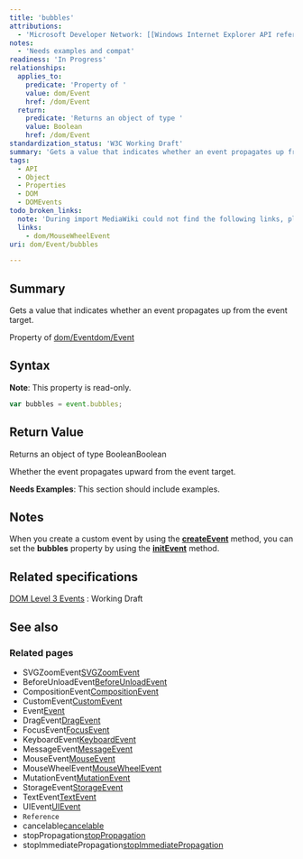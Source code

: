 ```yaml
---
title: 'bubbles'
attributions:
  - 'Microsoft Developer Network: [[Windows Internet Explorer API reference](http://msdn.microsoft.com/en-us/library/ie/hh828809%28v=vs.85%29.aspx) Article]'
notes:
  - 'Needs examples and compat'
readiness: 'In Progress'
relationships:
  applies_to:
    predicate: 'Property of '
    value: dom/Event
    href: /dom/Event
  return:
    predicate: 'Returns an object of type '
    value: Boolean
    href: /dom/Event
standardization_status: 'W3C Working Draft'
summary: 'Gets a value that indicates whether an event propagates up from the event target.'
tags:
  - API
  - Object
  - Properties
  - DOM
  - DOMEvents
todo_broken_links:
  note: 'During import MediaWiki could not find the following links, please fix and adjust this list.'
  links:
    - dom/MouseWheelEvent
uri: dom/Event/bubbles

---
```

## Summary

Gets a value that indicates whether an event propagates up from the event target.

Property of [dom/Event](/dom/Event)[dom/Event](/dom/Event)

## Syntax

**Note**: This property is read-only.

``` js
var bubbles = event.bubbles;
```

## Return Value

Returns an object of type BooleanBoolean

Whether the event propagates upward from the event target.

**Needs Examples**: This section should include examples.

## Notes

When you create a custom event by using the [**createEvent**](/dom/Document/createEvent) method, you can set the **bubbles** property by using the [**initEvent**](/dom/Event/initEvent) method.

## Related specifications

[DOM Level 3 Events](http://www.w3.org/TR/DOM-Level-3-Events/)
:   Working Draft

## See also

### Related pages

-   SVGZoomEvent[SVGZoomEvent](/svg/objects/SVGZoom)
-   BeforeUnloadEvent[BeforeUnloadEvent](/dom/BeforeUnloadEvent)
-   CompositionEvent[CompositionEvent](/dom/CompositionEvent)
-   CustomEvent[CustomEvent](/dom/CustomEvent)
-   Event[Event](/dom/Event)
-   DragEvent[DragEvent](/dom/DragEvent)
-   FocusEvent[FocusEvent](/dom/FocusEvent)
-   KeyboardEvent[KeyboardEvent](/dom/KeyboardEvent)
-   MessageEvent[MessageEvent](/dom/MessageEvent)
-   MouseEvent[MouseEvent](/dom/MouseEvent)
-   MouseWheelEvent[MouseWheelEvent](/w/index.php?title=dom/MouseWheelEvent&action=edit&redlink=1)
-   MutationEvent[MutationEvent](/dom/MutationEvent)
-   StorageEvent[StorageEvent](/dom/StorageEvent)
-   TextEvent[TextEvent](/dom/TextEvent)
-   UIEvent[UIEvent](/dom/UIEvent)
-   `Reference`
-   cancelable[cancelable](/dom/Event/cancelable)
-   stopPropagation[stopPropagation](/dom/Event/stopPropagation)
-   stopImmediatePropagation[stopImmediatePropagation](/dom/Event/stopImmediatePropagation)
